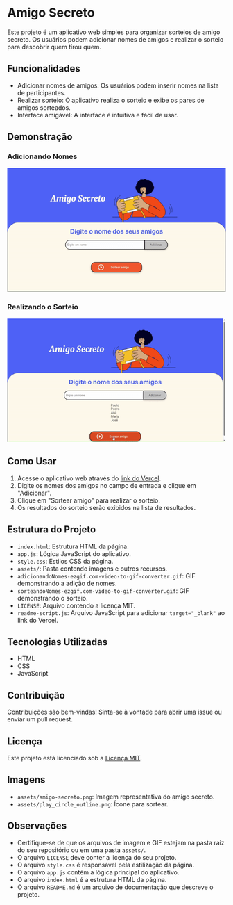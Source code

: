 # Amigo Secreto

Este projeto é um aplicativo web simples para organizar sorteios de amigo secreto. Os usuários podem adicionar nomes de amigos e realizar o sorteio para descobrir quem tirou quem.

## Funcionalidades

* Adicionar nomes de amigos: Os usuários podem inserir nomes na lista de participantes.
* Realizar sorteio: O aplicativo realiza o sorteio e exibe os pares de amigos sorteados.
* Interface amigável: A interface é intuitiva e fácil de usar.

## Demonstração

### Adicionando Nomes

![Demonstração da adição de nomes](adicionandoNomes-ezgif.com-video-to-gif-converter.gif)

### Realizando o Sorteio

![Demonstração do sorteio](sorteandoNomes-ezgif.com-video-to-gif-converter.gif)

## Como Usar

1.  Acesse o aplicativo web através do <a href="https://challenge-amigo-secreto-khaki-ten.vercel.app/" id="vercel-link">link do Vercel</a>.
2.  Digite os nomes dos amigos no campo de entrada e clique em "Adicionar".
3.  Clique em "Sortear amigo" para realizar o sorteio.
4.  Os resultados do sorteio serão exibidos na lista de resultados.

## Estrutura do Projeto

* `index.html`: Estrutura HTML da página.
* `app.js`: Lógica JavaScript do aplicativo.
* `style.css`: Estilos CSS da página.
* `assets/`: Pasta contendo imagens e outros recursos.
* `adicionandoNomes-ezgif.com-video-to-gif-converter.gif`: GIF demonstrando a adição de nomes.
* `sorteandoNomes-ezgif.com-video-to-gif-converter.gif`: GIF demonstrando o sorteio.
* `LICENSE`: Arquivo contendo a licença MIT.
* `readme-script.js`: Arquivo JavaScript para adicionar `target="_blank"` ao link do Vercel.

## Tecnologias Utilizadas

* HTML
* CSS
* JavaScript

## Contribuição

Contribuições são bem-vindas! Sinta-se à vontade para abrir uma issue ou enviar um pull request.

## Licença

Este projeto está licenciado sob a [Licença MIT](LICENSE).

## Imagens

* `assets/amigo-secreto.png`: Imagem representativa do amigo secreto.
* `assets/play_circle_outline.png`: Ícone para sortear.

## Observações

* Certifique-se de que os arquivos de imagem e GIF estejam na pasta raiz do seu repositório ou em uma pasta `assets/`.
* O arquivo `LICENSE` deve conter a licença do seu projeto.
* O arquivo `style.css` é responsável pela estilização da página.
* O arquivo `app.js` contém a lógica principal do aplicativo.
* O arquivo `index.html` é a estrutura HTML da página.
* O arquivo `README.md` é um arquivo de documentação que descreve o projeto.

